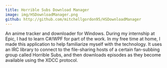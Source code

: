 ```yaml
---
title: Horrible Subs Download Manager 
image: img/HSDownloadManager.png
github: http://github.com/mitchellgordon95/HSDownloadManager
---
```

An anime tracker and downloader for Windows. During my internship at Epic, I had to learn C#/WPF for part of the work. In my free time at home, I made this application to help familiarize myself with the technology. It uses an IRC library to connect to the file-sharing hosts of a certain fan-subbing group called Horrible Subs, and then downloads episodes as they become available using the XDCC protocol.